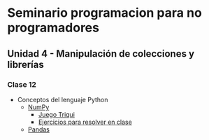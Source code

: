 # Seminario programacion para no programadores

## Unidad 4 - Manipulación de colecciones y librerías
### Clase 12
* Conceptos del lenguaje Python
  * [NumPy](numpy.ipynb)
    * [Juego Triqui](triqui.py)
    * [Ejercicios para resolver en clase](ejercicios_numpy.ipynb)
  * [Pandas](pandas.ipynb)
